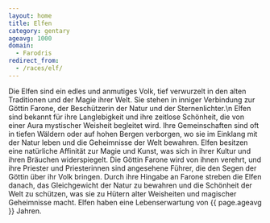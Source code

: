 ```yaml
---
layout: home
title: Elfen
category: gentary
ageavg: 1000
domain:
  - Farodris
redirect_from:
  - /races/elf/
---
```


Die Elfen sind ein edles und anmutiges Volk, tief verwurzelt in den alten Traditionen und der Magie ihrer Welt. Sie
stehen in inniger Verbindung zur Göttin Farone, der Beschützerin der Natur und der Sternenlichter.\n
Elfen sind bekannt für ihre Langlebigkeit und ihre zeitlose Schönheit, die von einer Aura mystischer Weisheit begleitet
wird. Ihre Gemeinschaften sind oft in tiefen Wäldern oder auf hohen Bergen verborgen, wo sie im Einklang mit der Natur
leben und die Geheimnisse der Welt bewahren. Elfen besitzen eine natürliche Affinität zur Magie und Kunst, was sich in
ihrer Kultur und ihren Bräuchen widerspiegelt. Die Göttin Farone wird von ihnen verehrt, und ihre Priester und
Priesterinnen sind angesehene Führer, die den Segen der Göttin über ihr Volk bringen. Durch ihre Hingabe an Farone
streben die Elfen danach, das Gleichgewicht der Natur zu bewahren und die Schönheit der Welt zu schützen, was sie zu
Hütern alter Weisheiten und magischer Geheimnisse macht. Elfen haben eine Lebenserwartung von {{ page.ageavg }} Jahren.